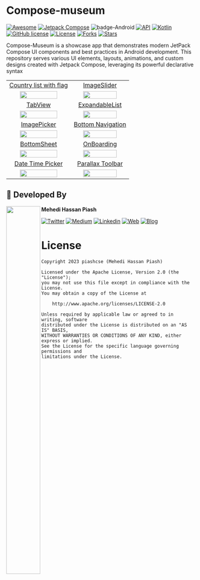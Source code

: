 # Compose-museum
[![Awesome](https://cdn.rawgit.com/sindresorhus/awesome/d7305f38d29fed78fa85652e3a63e154dd8e8829/media/badge.svg)](https://github.com/piashcse/compose-museum)
[![Jetpack Compose](https://img.shields.io/badge/Jetpack%20Compose-1.8.3-%230075FF.svg)](https://developer.android.com/jetpack/compose)
![badge-Android](https://img.shields.io/badge/Platform-Android-brightgreen)
[![API](https://img.shields.io/badge/API-21%2B-brightgreen.svg?style=flat)](https://android-arsenal.com/api?level=21)
[![Kotlin](https://img.shields.io/badge/Kotlin-2.2.0-blue.svg?style=flat&logo=kotlin)](https://kotlinlang.org)
[![GitHub license](https://img.shields.io/badge/license-Apache%20License%202.0-blue.svg?style=flat)](https://www.apache.org/licenses/LICENSE-2.0)
<a href="https://github.com/piashcse"><img alt="License" src="https://img.shields.io/static/v1?label=GitHub&message=piashcse&color=C51162"/></a>
[![Forks](https://img.shields.io/github/forks/piashcse/compose-museum?style=social)](https://github.com/piashcse/compose-museum/network/members)
[![Stars](https://img.shields.io/github/stars/piashcse/compose-museum?style=social)](https://github.com/your-username/Compose-Museum/stargazers)


Compose-Museum is a showcase app that demonstrates modern JetPack Compose UI components and best practices in Android development. This repository serves various UI elements, layouts, animations, and custom designs created with Jetpack Compose, leveraging its powerful declarative syntax

<table>
  <tr>
    <td align="center">
      <a href="https://github.com/piashcse/Compose-museum/blob/master/app/src/main/java/com/piashcse/compose_museum/screens/CountryList.kt">Country list with flag</a>
    </td>
    <td align="center">
      <a href="https://github.com/piashcse/Compose-museum/blob/master/app/src/main/java/com/piashcse/compose_museum/screens/ImageSlider.kt">ImageSlider</a>
    </td>
  </tr>
  <tr>
    <td align="center">
      <img src="https://github.com/piashcse/compose-museum/blob/master/screenshots/gif/countrysearch.gif" width="80%" />
    </td>
    <td align="center">
      <img src="https://github.com/piashcse/compose-museum/blob/master/screenshots/gif/slider.gif" width="80%" />
    </td>
  </tr>
  <tr>
    <td align="center">
      <a href="https://github.com/piashcse/Compose-museum/blob/master/app/src/main/java/com/piashcse/compose_museum/screens/TabScreen.kt">TabView</a>
    </td>
    <td align="center">
      <a href="https://github.com/piashcse/Compose-museum/blob/master/app/src/main/java/com/piashcse/compose_museum/screens/ExpandaleList.kt">ExpandableList</a>
    </td>
  </tr>
  <tr>
    <td align="center">
      <img src="https://github.com/piashcse/compose-museum/blob/master/screenshots/gif/tabview.gif" width="80%" />
    </td>
    <td align="center">
      <img src="https://github.com/piashcse/compose-museum/blob/master/screenshots/gif/expandable.gif" width="80%" />
    </td>
  </tr>
  <tr>
    <td align="center">
      <a href="https://github.com/piashcse/Compose-museum/blob/master/app/src/main/java/com/piashcse/compose_museum/screens/ImagePicker.kt">ImagePicker</a>
    </td>
    <td align="center">
      <a href="https://github.com/piashcse/Compose-museum/blob/master/app/src/main/java/com/piashcse/compose_museum/screens/BottomNavigation.kt">Bottom Navigation</a>
    </td>
  </tr>
  <tr>
    <td align="center">
      <img src="https://github.com/piashcse/compose-museum/blob/master/screenshots/gif/imagepicker.gif" width="80%" />
    </td>
    <td align="center">
      <img src="https://github.com/piashcse/compose-museum/blob/master/screenshots/gif/bottom_navigation.gif" width="80%" />
    </td>
  </tr>
  <tr>
    <td align="center">
      <a href="https://github.com/piashcse/Compose-museum/blob/master/app/src/main/java/com/piashcse/compose_museum/screens/BottomSheetScreen.kt">BottomSheet</a>
    </td>
    <td align="center">
      <a href="https://github.com/piashcse/Compose-museum/blob/master/app/src/main/java/com/piashcse/compose_museum/screens/OnBoarding.kt">OnBoarding</a>
    </td>
  </tr>
  <tr>
    <td align="center">
      <img src="https://github.com/piashcse/compose-museum/blob/master/screenshots/gif/bottomsheet.gif" width="80%" />
    </td>
    <td align="center">
      <img src="https://github.com/piashcse/compose-museum/blob/master/screenshots/gif/onboarding.gif" width="80%" />
    </td>
  </tr>
  <tr>
    <td align="center">
      <a href="https://github.com/piashcse/Compose-museum/blob/master/app/src/main/java/com/piashcse/compose_museum/screens/DateAndTimePicker.kt">Date Time Picker</a>
    </td>
    <td align="center">
      <a href="https://github.com/piashcse/Compose-museum/blob/master/app/src/main/java/com/piashcse/compose_museum/screens/ParallaxToolbar.kt">Parallax Toolbar</a>
    </td>
  </tr>
  <tr>
    <td align="center">
      <img src="https://github.com/piashcse/compose-museum/blob/master/screenshots/gif/datetime.gif" width="80%" />
    </td>
    <td align="center">
      <img src="https://github.com/piashcse/compose-museum/blob/master/screenshots/gif/parallax.gif" width="80%" />
    </td>
  </tr>
</table>

## 👨 Developed By

<a href="https://twitter.com/piashcse" target="_blank">
  <img src="https://avatars.githubusercontent.com/piashcse" height="50%" width="90" align="left">
</a>

**Mehedi Hassan Piash**

[![Twitter](https://img.shields.io/badge/-Twitter-1DA1F2?logo=x&logoColor=white&style=for-the-badge)](https://twitter.com/piashcse)
[![Medium](https://img.shields.io/badge/-Medium-00AB6C?logo=medium&logoColor=white&style=for-the-badge)](https://medium.com/@piashcse)
[![Linkedin](https://img.shields.io/badge/-LinkedIn-0077B5?logo=linkedin&logoColor=white&style=for-the-badge)](https://www.linkedin.com/in/piashcse/)
[![Web](https://img.shields.io/badge/-Web-0073E6?logo=appveyor&logoColor=white&style=for-the-badge)](https://piashcse.github.io/)
[![Blog](https://img.shields.io/badge/-Blog-0077B5?logo=readme&logoColor=white&style=for-the-badge)](https://piashcse.blogspot.com)

# License
```
Copyright 2023 piashcse (Mehedi Hassan Piash)

Licensed under the Apache License, Version 2.0 (the "License");
you may not use this file except in compliance with the License.
You may obtain a copy of the License at

    http://www.apache.org/licenses/LICENSE-2.0

Unless required by applicable law or agreed to in writing, software
distributed under the License is distributed on an "AS IS" BASIS,
WITHOUT WARRANTIES OR CONDITIONS OF ANY KIND, either express or implied.
See the License for the specific language governing permissions and
limitations under the License.
```


